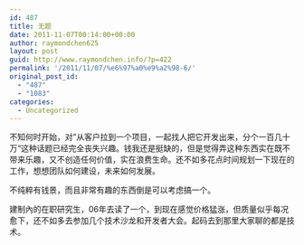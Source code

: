 ```yaml
---
id: 487
title: 无题
date: 2011-11-07T00:14:00+00:00
author: raymondchen625
layout: post
guid: http://www.raymondchen.info/?p=422
permalink: '/2011/11/07/%e6%97%a0%e9%a2%98-6/'
original_post_id:
  - "487"
  - "1083"
categories:
  - Uncategorized
---
```

不知何时开始，对”从客户拉到一个项目，一起找人把它开发出来，分个一百几十万“这种话题已经完全丧失兴趣。钱我还是挺缺的，但是觉得弄这种东西实在既不带来乐趣，又不创造任何价值，实在浪费生命。还不如多花点时间规划一下现在的工作，想想团队如何建设，未来如何发展。

不纯粹有钱景，而且非常有趣的东西倒是可以考虑搞一个。

建制內的在职研究生，06年去读了一个，到现在感觉价格猛涨，但质量似乎每况愈下，还不如多去参加几个技术沙龙和开发者大会。起码去到那里大家聊的都是技术。